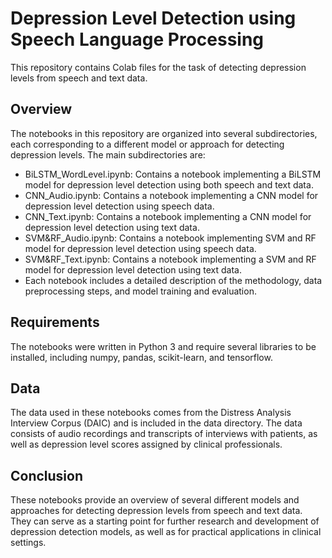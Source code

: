 # Depression Level Detection using Speech Language Processing
This repository contains Colab files for the task of detecting depression levels from speech and text data.

## Overview
The notebooks in this repository are organized into several subdirectories, each corresponding to a different model or approach for detecting depression levels. The main subdirectories are:

- BiLSTM_WordLevel.ipynb: Contains a notebook implementing a BiLSTM model for depression level detection using both speech and text data.
- CNN_Audio.ipynb: Contains a notebook implementing a CNN model for depression level detection using speech data.
- CNN_Text.ipynb: Contains a notebook implementing a CNN model for depression level detection using text data.
- SVM&RF_Audio.ipynb: Contains a notebook implementing SVM and RF model for depression level detection using speech data.
- SVM&RF_Text.ipynb: Contains a notebook implementing a SVM and RF model for depression level detection using text data.
- Each notebook includes a detailed description of the methodology, data preprocessing steps, and model training and evaluation.

## Requirements
The notebooks were written in Python 3 and require several libraries to be installed, including numpy, pandas, scikit-learn, and tensorflow.

## Data
The data used in these notebooks comes from the Distress Analysis Interview Corpus (DAIC) and is included in the data directory. The data consists of audio recordings and transcripts of interviews with patients, as well as depression level scores assigned by clinical professionals.

## Conclusion
These notebooks provide an overview of several different models and approaches for detecting depression levels from speech and text data. They can serve as a starting point for further research and development of depression detection models, as well as for practical applications in clinical settings.
